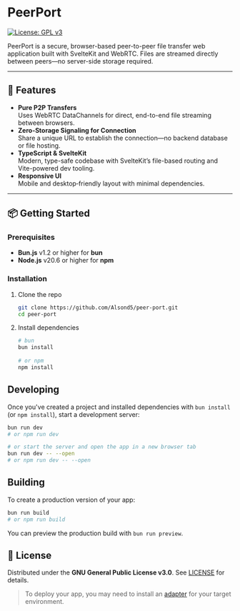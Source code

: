 # PeerPort

[![License: GPL v3](https://img.shields.io/badge/License-GPLv3-blue.svg)](LICENSE)

PeerPort is a secure, browser-based peer-to-peer file transfer web application built with SvelteKit and WebRTC. Files are streamed directly between peers—no server-side storage required.

---

## 🚀 Features

- **Pure P2P Transfers**  
  Uses WebRTC DataChannels for direct, end-to-end file streaming between browsers.  
- **Zero-Storage Signaling for Connection**  
  Share a unique URL to establish the connection—no backend database or file hosting.  
- **TypeScript & SvelteKit**  
  Modern, type-safe codebase with SvelteKit’s file-based routing and Vite-powered dev tooling.  
- **Responsive UI**  
  Mobile and desktop‐friendly layout with minimal dependencies.  

---

## 📦 Getting Started

### Prerequisites

- **Bun.js** v1.2 or higher for **bun**
- **Node.js** v20.6 or higher for **npm**

### Installation

1. Clone the repo  
   ```bash
   git clone https://github.com/Alsond5/peer-port.git
   cd peer-port
   ```
2. Install dependencies
   ```bash
   # bun
   bun install
    
   # or npm
   npm install
   ```

## Developing

Once you've created a project and installed dependencies with `bun install` (or `npm install`), start a development server:

```bash
bun run dev
# or npm run dev

# or start the server and open the app in a new browser tab
bun run dev -- --open
# or npm run dev -- --open
```

## Building

To create a production version of your app:

```bash
bun run build
# or npm run build
```

You can preview the production build with `bun run preview`.

## 📝 License

Distributed under the **GNU General Public License v3.0**. See [LICENSE](LICENSE) for details.

> To deploy your app, you may need to install an [adapter](https://svelte.dev/docs/kit/adapters) for your target environment.
